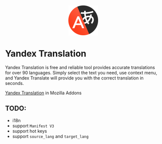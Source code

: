 <p align="center">
    <img src="./assets/icons/icon-96.png" title="Yandex Translation" alt="Yandex Translation">
</p>

# Yandex Translation

Yandex Translation is free and reliable tool provides accurate translations for over 90 languages. Simply select the text you need, use context menu, and Yandex Translate will provide you with the correct translation in seconds.

[Yandex Translation](https://addons.mozilla.org/en-US/firefox/addon/to-yandex-translate/) in Mozilla Addons

## TODO:

- i18n
- support `Manifest V3`
- support hot keys
- support `source_lang` and `target_lang`
